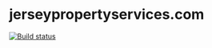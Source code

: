 # jerseypropertyservices.com
[![Build status](https://secure.travis-ci.org/MatzFan/jps.svg)](http://travis-ci.org/MatzFan/jps)
